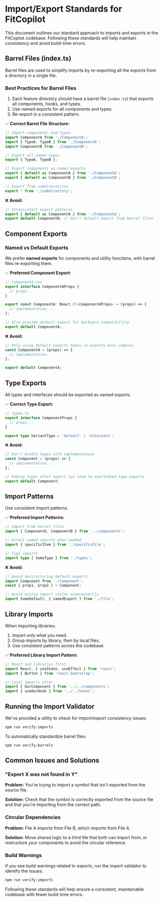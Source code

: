 # Import/Export Standards for FitCopilot

This document outlines our standard approach to imports and exports in the FitCopilot codebase. Following these standards will help maintain consistency and avoid build-time errors.

## Barrel Files (index.ts)

Barrel files are used to simplify imports by re-exporting all the exports from a directory in a single file.

### Best Practices for Barrel Files

1. Each feature directory should have a barrel file (`index.ts`) that exports all components, hooks, and types.
2. Use named exports for all components and types.
3. Re-export in a consistent pattern.

✅ **Correct Barrel File Structure:**

```typescript
// Import components and types
import ComponentA from './ComponentA';
import { TypeA, TypeB } from './ComponentA';
import ComponentB from './ComponentB';

// Export all named types
export { TypeA, TypeB };

// Export components as named exports
export { default as ComponentA } from './ComponentA';
export { default as ComponentB } from './ComponentB';

// Export from subdirectories
export * from './subdirectory';
```

❌ **Avoid:**

```typescript
// Inconsistent export patterns
export { default as ComponentA } from './ComponentA';
export default ComponentB; // Don't default export from barrel files
```

## Component Exports

### Named vs Default Exports

We prefer **named exports** for components and utility functions, with barrel files re-exporting them.

✅ **Preferred Component Export:**

```typescript
// ComponentA.tsx
export interface ComponentAProps {
  // props...
}

export const ComponentA: React.FC<ComponentAProps> = (props) => {
  // implementation...
};

// Also provide default export for backward compatibility
export default ComponentA;
```

❌ **Avoid:**

```typescript
// Only using default exports makes re-exports more complex
const ComponentA = (props) => {
  // implementation...
};

export default ComponentA;
```

## Type Exports

All types and interfaces should be exported as named exports.

✅ **Correct Type Export:**

```typescript
// types.ts
export interface ComponentProps {
  // props...
}

export type VariantType = 'default' | 'alternate';
```

❌ **Avoid:**

```typescript
// Don't bundle types with implementation
const Component = (props) => {
  // implementation...
};

// Adding types after export can lead to overlooked type exports
export default Component;
```

## Import Patterns

Use consistent import patterns.

✅ **Preferred Import Patterns:**

```typescript
// Import from barrel files
import { ComponentA, ComponentB } from '../components';

// Direct named imports when needed
import { specificItem } from './specificFile';

// Type imports
import type { SomeType } from './types';
```

❌ **Avoid:**

```typescript
// Avoid destructuring default exports
import Component from './Component';
const { prop1, prop2 } = Component;

// Avoid mixing import styles unnecessarily
import SomeDefault, { namedExport } from './file';
```

## Library Imports

When importing libraries:

1. Import only what you need.
2. Group imports by library, then by local files.
3. Use consistent patterns across the codebase.

✅ **Preferred Library Import Pattern:**

```typescript
// React and libraries first
import React, { useState, useEffect } from 'react';
import { Button } from 'react-bootstrap';

// Local imports after
import { OurComponent } from '../../components';
import { useOurHook } from '../../hooks';
```

## Running the Import Validator

We've provided a utility to check for import/export consistency issues:

```bash
npm run verify:imports
```

To automatically standardize barrel files:

```bash
npm run verify:barrels
```

## Common Issues and Solutions

### "Export X was not found in Y"

**Problem:** You're trying to import a symbol that isn't exported from the source file.

**Solution:** Check that the symbol is correctly exported from the source file and that you're importing from the correct path.

### Circular Dependencies

**Problem:** File A imports from File B, which imports from File A.

**Solution:** Move shared logic to a third file that both can import from, or restructure your components to avoid the circular reference.

### Build Warnings

If you see build warnings related to exports, run the import validator to identify the issues:

```bash
npm run verify:imports
```

Following these standards will help ensure a consistent, maintainable codebase with fewer build-time errors. 